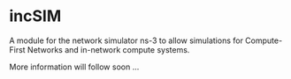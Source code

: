 # incSIM
A module for the network simulator ns-3 to allow simulations for Compute-First Networks and in-network compute systems.

More information will follow soon ...
